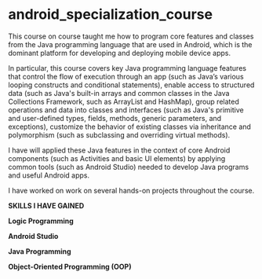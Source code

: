 # android_specialization_course

This course on course taught me how to program core features and 
classes from the Java programming language that are used 
in Android, which is the dominant platform for developing and 
deploying mobile device apps. 

In particular, this course covers key Java programming language features that control the flow of execution 
through an app (such as Java’s various looping constructs and conditional statements), 
enable access to structured data (such as Java's built-in arrays and common classes in the Java Collections Framework, 
such as ArrayList and HashMap), group related operations and data into
classes and interfaces (such as Java's primitive and user-defined types, fields, methods, generic parameters, and exceptions), 
customize the behavior of existing classes via inheritance and polymorphism (such as subclassing and overriding virtual methods). 

I have will applied these Java features in the context of core Android components (such as Activities and basic UI elements) 
by applying common tools (such as Android Studio) needed to develop Java programs and useful Android apps.  

I have worked on work on several hands-on projects throughout the course.






**SKILLS I HAVE GAINED**

**Logic Programming**

**Android Studio**

**Java Programming**

**Object-Oriented Programming (OOP)**

